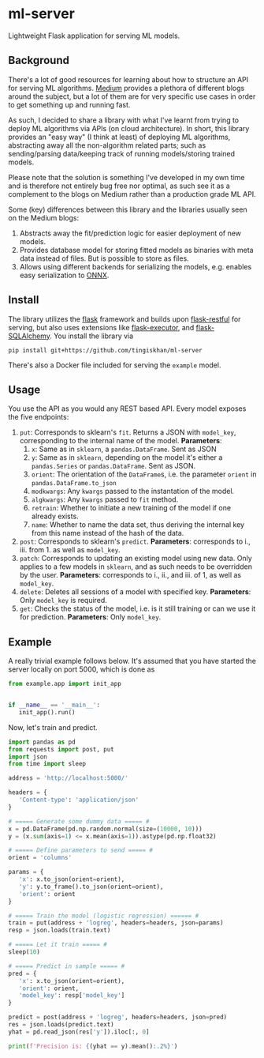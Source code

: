 # ml-server
Lightweight Flask application for serving ML models.

## Background
There's a lot of good resources for learning about how to structure an API for serving ML algorithms. [Medium](https://medium.com/) provides a plethora of different blogs around the subject, but a lot of them are for very specific use cases in order to get something up and running fast.

As such, I decided to share a library with what I've learnt from trying to deploy ML algorithms via APIs (on cloud architecture). In short, this library provides an "easy way" (I think at least) of deploying ML algorithms, abstracting away all the non-algorithm related parts; such as sending/parsing data/keeping track of running models/storing trained models. 

Please note that the solution is something I've developed in my own time and is therefore not entirely bug free nor optimal, as such see it as a complement to the blogs on Medium rather than a production grade ML API.

Some (key) differences between this library and the libraries usually seen on the Medium blogs:
1. Abstracts away the fit/prediction logic for easier deployment of new models. 
2. Provides database model for storing fitted models as binaries with meta data instead of files. But is possible to store as files.
3. Allows using different backends for serializing the models, e.g. enables easy serialization to [ONNX](https://github.com/onnx/onnx).

## Install
The library utilizes the [flask](https://flask.palletsprojects.com/en/1.1.x/) framework and builds upon [flask-restful](https://flask-restful.readthedocs.io/en/latest/) for serving, but also uses extensions like [flask-executor](https://flask-executor.readthedocs.io/en/latest/), and [flask-SQLAlchemy](https://flask-sqlalchemy.palletsprojects.com/en/2.x/). You install the library via
```
pip install git+https://github.com/tingiskhan/ml-server
```
There's also a Docker file included for serving the `example` model.

## Usage
You use the API as you would any REST based API. Every model exposes the five endpoints:
 1. `put`: Corresponds to sklearn's `fit`. Returns a JSON with `model_key`, corresponding to the internal name of the model. **Parameters**:
     1. `x`: Same as in `sklearn`, a `pandas.DataFrame`. Sent as JSON
     2. `y`: Same as in `sklearn`, depending on the model it's either a `pandas.Series` or `pandas.DataFrame`. Sent as JSON.
     3. `orient`: The orientation of the `DataFrame`s, i.e. the parameter `orient` in `pandas.DataFrame.to_json`
     4. `modkwargs`: Any `kwargs` passed to the instantation of the model.
     5. `algkwargs`: Any `kwargs` passed to `fit` method.
     6. `retrain`: Whether to initiate a new training of the model if one already exists.
     7. `name`: Whether to name the data set, thus deriving the internal key from this name instead of the hash of the data.  
 2. `post`: Corresponds to sklearn's `predict`. **Parameters**: corresponds to i., iii. from 1. as well as `model_key`.       
 3. `patch`: Corresponds to updating an existing model using new data. Only applies to a few models in `sklearn`, and as such needs to be overridden by the user. **Parameters**: corresponds to i., ii., and iii. of 1, as well as `model_key`.
 4. `delete`: Deletes all sessions of a model with specified key. **Parameters**: Only `model_key` is required.
 5. `get`: Checks the status of the model, i.e. is it still training or can we use it for prediction. **Parameters**: Only `model_key`.
 
 ## Example
 A really trivial example follows below. It's assumed that you have started the server locally on port 5000, which is done as 
 ```python
 from example.app import init_app


if __name__ == '__main__':
    init_app().run()
 ```
 
 Now, let's train and predict.
 
 ```python
import pandas as pd
from requests import post, put
import json
from time import sleep

address = 'http://localhost:5000/'

headers = {
    'Content-type': 'application/json'
}

# ===== Generate some dummy data ===== #
x = pd.DataFrame(pd.np.random.normal(size=(10000, 10)))
y = (x.sum(axis=1) <= x.mean(axis=1)).astype(pd.np.float32)

# ===== Define parameters to send ===== #
orient = 'columns'

params = {
    'x': x.to_json(orient=orient),
    'y': y.to_frame().to_json(orient=orient),
    'orient': orient
}

# ===== Train the model (logistic regression) ====== #
train = put(address + 'logreg', headers=headers, json=params)
resp = json.loads(train.text)

# ===== Let it train ===== #
sleep(10)

# ===== Predict in sample ===== #
pred = {
    'x': x.to_json(orient=orient),
    'orient': orient,
    'model_key': resp['model_key']
}

predict = post(address + 'logreg', headers=headers, json=pred)
res = json.loads(predict.text)
yhat = pd.read_json(res['y']).iloc[:, 0]

print(f'Precision is: {(yhat == y).mean():.2%}')
 ```
